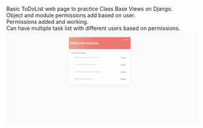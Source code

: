 Basic ToDoList web page to practice Class Base Views on Django.<br />
Object and module permissions add based on user.<br />
Permissions added and working.<br />
Can have multiple task list with different users based on permissions.<br />
![](https://github.com/edcordova/ToDoList/blob/main/ToDo.gif)
